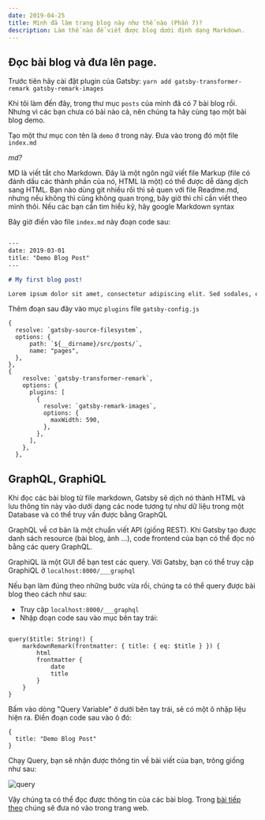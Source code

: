```yaml
---
date: 2019-04-25
title: Mình đã làm trang blog này như thế nào (Phần 7)?
description: Làm thế nào để viết được blog dưới định dạng Markdown.
---
```


## Đọc bài blog và đưa lên page.

Trước tiên hãy cài đặt plugin của Gatsby:
`yarn add gatsby-transformer-remark gatsby-remark-images`

Khi tôi làm đến đây, trong thư mục `posts` của mình đã có 7 bài blog rồi. Nhưng vì các bạn chưa có bài nào cả, nên chúng ta hãy cùng tạo một bài blog demo.

Tạo một thư mục con tên là `demo` ở trong này. Đưa vào trong đó một file `index.md`

_md?_

MD là viết tắt cho Markdown. Đây là một ngôn ngữ viết file Markup (file có đánh dấu các thành phần của nó, HTML là một) có thể được dễ dàng dịch sang HTML. Bạn nào dùng git nhiều rồi thì sẽ quen với file Readme.md, nhưng nếu không thì cũng không quan trọng, bây giờ thì chỉ cần viết theo mình thôi. Nếu các bạn cần tìm hiểu kỹ, hãy google Markdown syntax

Bây giờ điền vào file `index.md` này đoạn code sau:

```markdown

---
date: 2019-03-01
title: "Demo Blog Post"
---

# My first blog post!

Lorem ipsum dolor sit amet, consectetur adipiscing elit. Sed sodales, erat a cursus iaculis, ante eros tempor eros, nec rhoncus augue ex gravida orci. Vestibulum a faucibus neque. Vivamus quis sem ut justo consequat commodo. Sed sit amet orci vel orci semper egestas. Curabitur et porta lorem. Integer condimentum, purus eu posuere congue, justo tellus facilisis justo, sit amet fermentum nulla velit non sem. Cras ultricies imperdiet est, eget blandit tortor pulvinar quis. Ut quis felis dui.
```

Thêm đoạn sau đây vào mục `plugins` file `gatsby-config.js`

```
{
  resolve: `gatsby-source-filesystem`,
  options: {
      path: `${__dirname}/src/posts/`,
      name: "pages",
  },
},
{
    resolve: `gatsby-transformer-remark`,
    options: {
      plugins: [
        {
          resolve: `gatsby-remark-images`,
          options: {
            maxWidth: 590,
          },
        },
      ],
    },
  },
```

## GraphQL, GraphiQL

Khi đọc các bài blog từ file markdown, Gatsby sẽ dịch nó thành HTML và lưu thông tin này vào dưới dạng các node tương tự như dữ liệu trong một Database và có thể truy vấn được bằng GraphQL

GraphQL về cơ bản là một chuẩn viết API (giống REST). Khi Gatsby tạo được danh sách resource (bài blog, ảnh ...), code frontend của bạn có thể đọc nó bằng các query GraphQL.

GraphiQL là một GUI để bạn test các query. Với Gatsby, bạn có thể truy cập GraphiQL ở `localhost:8000/___graphql`

Nếu bạn làm đúng theo những bước vừa rồi, chúng ta có thể query được bài blog theo cách như sau:

-   Truy cập `localhost:8000/___graphql`
-   Nhập đoạn code sau vào mục bên tay trái:

```

query($title: String!) {
    markdownRemark(frontmatter: { title: { eq: $title } }) {
        html
        frontmatter {
            date
            title
        }
    }
}
```

Bấm vào dòng "Query Variable" ở dưới bên tay trái, sẽ có một ô nhập liệu hiện ra. Điền đoạn code sau vào ô đó:

```json5
{
  title: "Demo Blog Post"
}
```

Chạy Query, bạn sẽ nhận được thông tin về bài viết của bạn, trông giống như sau:

![query](query.png)

Vậy chúng ta có thể đọc được thông tin của các bài blog. Trong [bài tiếp theo](/blog-guide-8) chúng sẽ đưa nó vào trong trang web.
